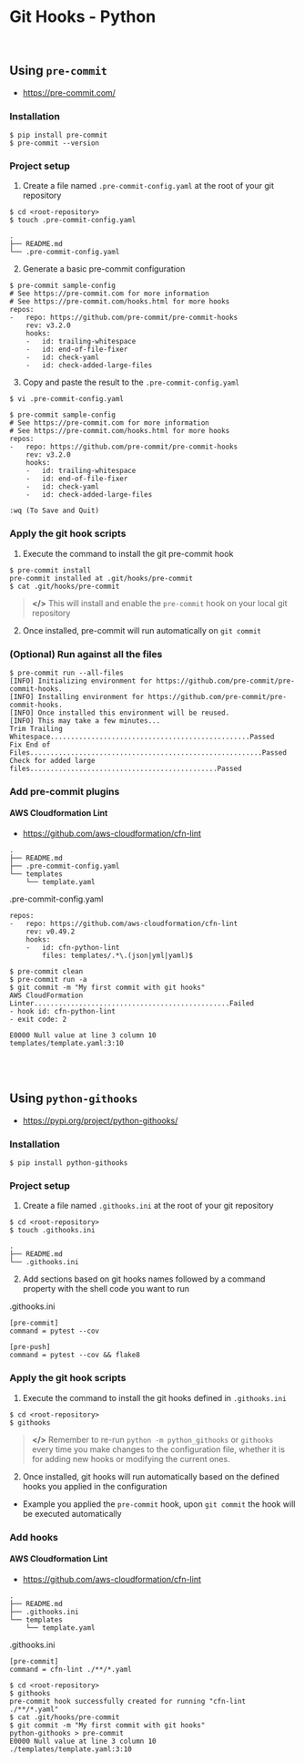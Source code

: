 Git Hooks - Python
====================

<br>

## Using `pre-commit`
  - https://pre-commit.com/

### Installation

```
$ pip install pre-commit
$ pre-commit --version
```

### Project setup

1. Create a file named `.pre-commit-config.yaml` at the root of your git repository
```
$ cd <root-repository>
$ touch .pre-commit-config.yaml
```
```
.
├── README.md
└── .pre-commit-config.yaml
```

2. Generate a basic pre-commit configuration
```
$ pre-commit sample-config
# See https://pre-commit.com for more information
# See https://pre-commit.com/hooks.html for more hooks
repos:
-   repo: https://github.com/pre-commit/pre-commit-hooks
    rev: v3.2.0
    hooks:
    -   id: trailing-whitespace
    -   id: end-of-file-fixer
    -   id: check-yaml
    -   id: check-added-large-files
```

3. Copy and paste the result to the `.pre-commit-config.yaml`
```
$ vi .pre-commit-config.yaml

$ pre-commit sample-config
# See https://pre-commit.com for more information
# See https://pre-commit.com/hooks.html for more hooks
repos:
-   repo: https://github.com/pre-commit/pre-commit-hooks
    rev: v3.2.0
    hooks:
    -   id: trailing-whitespace
    -   id: end-of-file-fixer
    -   id: check-yaml
    -   id: check-added-large-files

:wq (To Save and Quit)
```

### Apply the git hook scripts

1. Execute the command to install the git pre-commit hook
```
$ pre-commit install
pre-commit installed at .git/hooks/pre-commit
$ cat .git/hooks/pre-commit
```
> **</>** This will install and enable the `pre-commit` hook on your local git repository

2. Once installed, pre-commit will run automatically on `git commit`

### (Optional) Run against all the files
```
$ pre-commit run --all-files
[INFO] Initializing environment for https://github.com/pre-commit/pre-commit-hooks.
[INFO] Installing environment for https://github.com/pre-commit/pre-commit-hooks.
[INFO] Once installed this environment will be reused.
[INFO] This may take a few minutes...
Trim Trailing Whitespace.................................................Passed
Fix End of Files.........................................................Passed
Check for added large files..............................................Passed
```

### Add pre-commit plugins

#### AWS Cloudformation Lint
  - https://github.com/aws-cloudformation/cfn-lint

```
.
├── README.md
├── .pre-commit-config.yaml
└── templates
    └── template.yaml
```

.pre-commit-config.yaml
```
repos:
-   repo: https://github.com/aws-cloudformation/cfn-lint
    rev: v0.49.2
    hooks:
    -   id: cfn-python-lint
        files: templates/.*\.(json|yml|yaml)$
```

```
$ pre-commit clean
$ pre-commit run -a
$ git commit -m "My first commit with git hooks"
AWS CloudFormation Linter................................................Failed
- hook id: cfn-python-lint
- exit code: 2

E0000 Null value at line 3 column 10
templates/template.yaml:3:10
```


<br><br>


## Using `python-githooks`
  - https://pypi.org/project/python-githooks/

### Installation

```
$ pip install python-githooks
```

### Project setup

1. Create a file named `.githooks.ini` at the root of your git repository
```
$ cd <root-repository>
$ touch .githooks.ini
```
```
.
├── README.md
└── .githooks.ini
```

2. Add sections based on git hooks names followed by a command property with the shell code you want to run

.githooks.ini
```
[pre-commit]
command = pytest --cov

[pre-push]
command = pytest --cov && flake8
```

### Apply the git hook scripts

1. Execute the command to install the git hooks defined in `.githooks.ini`
```
$ cd <root-repository>
$ githooks
```
> **</>** Remember to re-run `python -m python_githooks` or `githooks` every time you make changes to the configuration file, whether it is for adding new hooks or modifying the current ones.

2. Once installed, git hooks will run automatically based on the defined hooks you applied in the configuration
  - Example you applied the `pre-commit` hook, upon `git commit` the hook will be executed automatically

### Add hooks

#### AWS Cloudformation Lint
  - https://github.com/aws-cloudformation/cfn-lint

```
.
├── README.md
├── .githooks.ini
└── templates
    └── template.yaml
```

.githooks.ini
```
[pre-commit]
command = cfn-lint ./**/*.yaml
```

```
$ cd <root-repository>
$ githooks
pre-commit hook successfully created for running "cfn-lint ./**/*.yaml"
$ cat .git/hooks/pre-commit
$ git commit -m "My first commit with git hooks"
python-githooks > pre-commit
E0000 Null value at line 3 column 10
./templates/template.yaml:3:10
```

<br><br>
